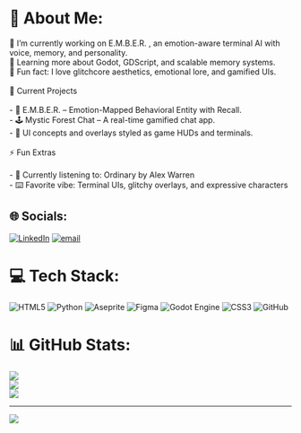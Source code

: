 # 💫 About Me:
🔭 I’m currently working on E.M.B.E.R. , an emotion-aware terminal AI with voice, memory, and personality.<br>🌱 Learning more about Godot, GDScript, and scalable memory systems.<br>🧩 Fun fact: I love glitchcore aesthetics, emotional lore, and gamified UIs.<br><br>🧠 Current Projects<br><br>- 🤖 E.M.B.E.R. – Emotion-Mapped Behavioral Entity with Recall.  <br>- 🕹️ Mystic Forest Chat – A real-time gamified chat app.<br>- 🎨 UI concepts and overlays styled as game HUDs and terminals.<br><br>⚡ Fun Extras<br><br>- 🎵 Currently listening to: Ordinary by Alex Warren<br>- ⌨️ Favorite vibe: Terminal UIs, glitchy overlays, and expressive characters


## 🌐 Socials:
[![LinkedIn](https://img.shields.io/badge/LinkedIn-%230077B5.svg?logo=linkedin&logoColor=white)](https://linkedin.com/in/IoannisApostolidis) [![email](https://img.shields.io/badge/Email-D14836?logo=gmail&logoColor=white)](mailto:johnapos1@outlook.com) 

# 💻 Tech Stack:
![HTML5](https://img.shields.io/badge/html5-%23E34F26.svg?style=for-the-badge&logo=html5&logoColor=white) ![Python](https://img.shields.io/badge/python-3670A0?style=for-the-badge&logo=python&logoColor=ffdd54) ![Aseprite](https://img.shields.io/badge/Aseprite-FFFFFF?style=for-the-badge&logo=Aseprite&logoColor=#7D929E) ![Figma](https://img.shields.io/badge/figma-%23F24E1E.svg?style=for-the-badge&logo=figma&logoColor=white) ![Godot Engine](https://img.shields.io/badge/GODOT-%23FFFFFF.svg?style=for-the-badge&logo=godot-engine) ![CSS3](https://img.shields.io/badge/css3-%231572B6.svg?style=for-the-badge&logo=css3&logoColor=white) ![GitHub](https://img.shields.io/badge/github-%23121011.svg?style=for-the-badge&logo=github&logoColor=white)
# 📊 GitHub Stats:
![](https://github-readme-stats.vercel.app/api?username=JohnApos1&theme=midnight-purple&hide_border=false&include_all_commits=false&count_private=false)<br/>
![](https://nirzak-streak-stats.vercel.app/?user=JohnApos1&theme=midnight-purple&hide_border=false)<br/>
![](https://github-readme-stats.vercel.app/api/top-langs/?username=JohnApos1&theme=midnight-purple&hide_border=false&include_all_commits=false&count_private=false&layout=compact)

---
[![](https://visitcount.itsvg.in/api?id=JohnApos1&icon=0&color=0)](https://visitcount.itsvg.in)

<!-- Proudly created with GPRM ( https://gprm.itsvg.in ) -->
